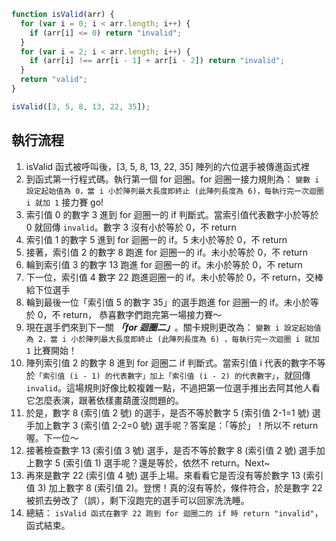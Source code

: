 ```js
function isValid(arr) {
  for (var i = 0; i < arr.length; i++) {
    if (arr[i] <= 0) return "invalid";
  }
  for (var i = 2; i < arr.length; i++) {
    if (arr[i] !== arr[i - 1] + arr[i - 2]) return "invalid";
  }
  return "valid";
}

isValid([3, 5, 8, 13, 22, 35]);
```

## 執行流程

1. isValid 函式被呼叫後，[3, 5, 8, 13, 22, 35] 陣列的六位選手被傳進函式裡
2. 到函式第一行程式碼。執行第一個 for 迴圈。for 迴圈一接力規則為：
   `變數 i 設定起始值為 0，當 i 小於陣列最大長度即終止 (此陣列長度為 6)，每執行完一次迴圈 i 就加 1`
   接力賽 go!
3. 索引值 0 的數字 3 進到 for 迴圈一的 if 判斷式。當索引值代表數字小於等於 0 就回傳 `invalid`。數字 3 沒有小於等於 0，不 return
4. 索引值 1 的數字 5 進到 for 迴圈一的 if。5 未小於等於 0，不 return
5. 接著，索引值 2 的數字 8 跑進 for 迴圈一的 if。未小於等於 0，不 return
6. 輪到索引值 3 的數字 13 跑進 for 迴圈一的 if。未小於等於 0，不 return
7. 下一位，索引值 4 數字 22 跑進迴圈一的 if。未小於等於 0，不 return，交棒給下位選手
8. 輪到最後一位「索引值 5 的數字 35」的選手跑進 for 迴圈一的 if。未小於等於 0，不 return，
   恭喜數字們跑完第一場接力賽～
9. 現在選手們來到下一關 **_「for 迴圈二」_**。關卡規則更改為：
   `變數 i 設定起始值為 2，當 i 小於陣列最大長度即終止 (此陣列長度為 6) ，每執行完一次迴圈 i 就加 1`
   比賽開始！
10. 陣列索引值 2 的數字 8 進到 for 迴圈二 if 判斷式。當索引值 i 代表的數字不等於`「索引值 (i - 1) 的代表數字」加上「索引值 (i - 2) 的代表數字」`，就回傳 `invalid`。這場規則好像比較複雜一點，不過把第一位選手推出去阿其他人看它怎麼表演，跟著依樣畫葫蘆沒問題的。
11. 於是，數字 8 (索引值 2 號) 的選手，是否不等於數字 5 (索引值 2-1=1 號) 選手加上數字 3 (索引值 2-2=0 號) 選手呢？答案是：「等於」！所以不 return 喔。下一位～
12. 接著檢查數字 13 (索引值 3 號) 選手，是否不等於數字 8 (索引值 2 號) 選手加上數字 5 (索引值 1) 選手呢？還是等於，依然不 return。Next~
13. 再來是數字 22 (索引值 4 號) 選手上場。來看看它是否沒有等於數字 13 (索引值 3) 加上數字 8 (索引值 2)。登愣！真的沒有等於，條件符合，於是數字 22 被抓去勞改了（誤），剩下沒跑完的選手可以回家洗洗睡。
14. 總結：
    `isValid 函式在數字 22 跑到 for 迴圈二的 if 時 return "invalid"`，函式結束。
